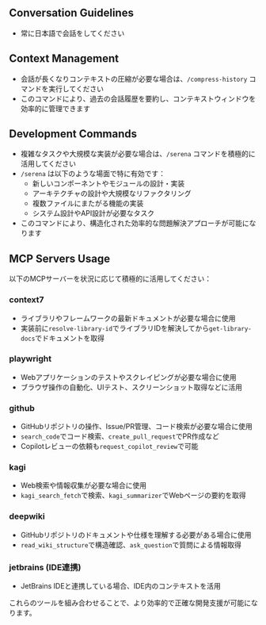 ## Conversation Guidelines

- 常に日本語で会話をしてください

## Context Management

- 会話が長くなりコンテキストの圧縮が必要な場合は、`/compress-history` コマンドを実行してください
- このコマンドにより、過去の会話履歴を要約し、コンテキストウィンドウを効率的に管理できます

## Development Commands

- 複雑なタスクや大規模な実装が必要な場合は、`/serena` コマンドを積極的に活用してください
- `/serena` は以下のような場面で特に有効です：
  - 新しいコンポーネントやモジュールの設計・実装
  - アーキテクチャの設計や大規模なリファクタリング
  - 複数ファイルにまたがる機能の実装
  - システム設計やAPI設計が必要なタスク
- このコマンドにより、構造化された効率的な問題解決アプローチが可能になります

## MCP Servers Usage

以下のMCPサーバーを状況に応じて積極的に活用してください：

### context7
- ライブラリやフレームワークの最新ドキュメントが必要な場合に使用
- 実装前に`resolve-library-id`でライブラリIDを解決してから`get-library-docs`でドキュメントを取得

### playwright
- Webアプリケーションのテストやスクレイピングが必要な場合に使用
- ブラウザ操作の自動化、UIテスト、スクリーンショット取得などに活用

### github
- GitHubリポジトリの操作、Issue/PR管理、コード検索が必要な場合に使用
- `search_code`でコード検索、`create_pull_request`でPR作成など
- Copilotレビューの依頼も`request_copilot_review`で可能

### kagi
- Web検索や情報収集が必要な場合に使用
- `kagi_search_fetch`で検索、`kagi_summarizer`でWebページの要約を取得

### deepwiki
- GitHubリポジトリのドキュメントや仕様を理解する必要がある場合に使用
- `read_wiki_structure`で構造確認、`ask_question`で質問による情報取得

### jetbrains (IDE連携)
- JetBrains IDEと連携している場合、IDE内のコンテキストを活用

これらのツールを組み合わせることで、より効率的で正確な開発支援が可能になります。
